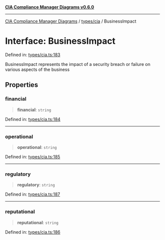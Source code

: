 [**CIA Compliance Manager Diagrams v0.6.0**](../../../README.md)

***

[CIA Compliance Manager Diagrams](../../../modules.md) / [types/cia](../README.md) / BusinessImpact

# Interface: BusinessImpact

Defined in: [types/cia.ts:183](https://github.com/step-security-bot/cia-compliance-manager/blob/8fd9c10973b52d0d78d7f90b0376987bfdcead6f/src/types/cia.ts#L183)

BusinessImpact represents the impact of a security breach or failure
on various aspects of the business

## Properties

### financial

> **financial**: `string`

Defined in: [types/cia.ts:184](https://github.com/step-security-bot/cia-compliance-manager/blob/8fd9c10973b52d0d78d7f90b0376987bfdcead6f/src/types/cia.ts#L184)

***

### operational

> **operational**: `string`

Defined in: [types/cia.ts:185](https://github.com/step-security-bot/cia-compliance-manager/blob/8fd9c10973b52d0d78d7f90b0376987bfdcead6f/src/types/cia.ts#L185)

***

### regulatory

> **regulatory**: `string`

Defined in: [types/cia.ts:187](https://github.com/step-security-bot/cia-compliance-manager/blob/8fd9c10973b52d0d78d7f90b0376987bfdcead6f/src/types/cia.ts#L187)

***

### reputational

> **reputational**: `string`

Defined in: [types/cia.ts:186](https://github.com/step-security-bot/cia-compliance-manager/blob/8fd9c10973b52d0d78d7f90b0376987bfdcead6f/src/types/cia.ts#L186)
